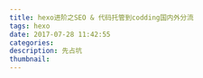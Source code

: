 ```yaml
---
title: hexo进阶之SEO & 代码托管到codding国内外分流
tags: hexo
date: 2017-07-28 11:42:55
categories:
description: 先占坑
thumbnail:
---
```

